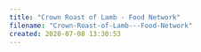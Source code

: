 ```yaml
---
title: "Crown Roast of Lamb - Food Network"
filename: "Crown-Roast-of-Lamb---Food-Network"
created: 2020-07-08 13:30:53
---
```

